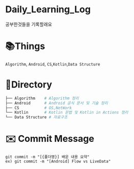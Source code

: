 # Daily_Learning_Log
공부한것들을 기록할래요

# 📚Things
`Algorithm`, `Android`, `CS`,`Kotlin`,`Data Structure`

# 📁Directory 
```bash
├── Algorithm    # Algorithm 정리
├── Android      # Android 공식 문서 및 기술 정리
├── CS           # OS,NetWork
└── Kotlin       # Kotlin 문법 및 Kotlin in Actions 정리
└── Data Structure # 자료구조
```

# ✉️ Commit Message
```
git commit -m "[{폴더명}] 배운 내용 요약"
ex) git commit -m "[Android] Flow vs LiveData"
```
